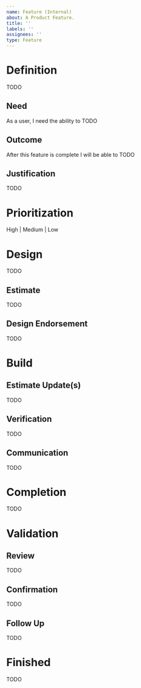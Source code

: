 ```yaml
---
name: Feature (Internal)
about: A Product Feature.
title: ''
labels: ''
assignees: ''
type: Feature
---
```

# Definition
TODO

## Need
As a user, I need the ability to TODO

## Outcome
After this feature is complete I will be able to TODO

## Justification
TODO

# Prioritization
High | Medium | Low

# Design
TODO

## Estimate
TODO

## Design Endorsement
TODO
# Build

## Estimate Update(s)
TODO

## Verification
TODO

## Communication
TODO

# Completion
TODO

# Validation

## Review
TODO

## Confirmation
TODO

## Follow Up
TODO

# Finished
TODO
